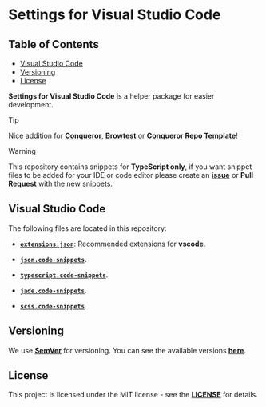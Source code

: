 # Settings for Visual Studio Code

## Table of Contents

-   [Visual Studio Code](#visual-studio-code)
-   [Versioning](#versioning)
-   [License](#license)

**Settings for Visual Studio Code** is a helper package for easier development.

> [!TIP]
> Nice addition for [**Conqueror**](https://github.com/Conqueror-Site-Builder/conqueror),
> [**Browtest**](https://github.com/Conqueror-Site-Builder/browtest)
> or [**Conqueror Repo Template**](https://github.com/Conqueror-Site-Builder/conqueror-repo-template)!
<!-- > [**ArchUI**](https://github.com/Conqueror-Site-Builder/arch-ui), -->

> [!WARNING]
> This repository contains snippets for
> **TypeScript only**, if you want snippet files
> to be added for your IDE or code editor please create an
> [**issue**](https://github.com/Conqueror-Site-Builder/conqueror-helpers/issues/new/choose)
> or **Pull Request** with the new snippets.

## Visual Studio Code

The following files are located in this repository:

-   [**`extensions.json`**](https://github.com/Conqueror-Site-Builder/conqueror-helpers/blob/main/.vscode/extensions.json):
    Recommended extensions for **vscode**.

-   [**`json.code-snippets`**](https://github.com/Conqueror-Site-Builder/conqueror-helpers/blob/main/.vscode/json.code-snippets).

-   [**`typescript.code-snippets`**](https://github.com/Conqueror-Site-Builder/conqueror-helpers/blob/main/.vscode/typescript.code-snippets).

-   [**`jade.code-snippets`**](https://github.com/Conqueror-Site-Builder/conqueror-helpers/blob/main/.vscode/jade.code-snippets).

-   [**`scss.code-snippets`**](https://github.com/Conqueror-Site-Builder/conqueror-helpers/blob/main/.vscode/scss.code-snippets).

    <!-- > If you are going to use snippets of scss functions or mixins then
    > you need to install the [**ArchUI**](https://github.com/Conqueror-Site-Builder/arch-ui) Library. -->

## Versioning

We use [**SemVer**](https://semver.org) for versioning.
You can see the available versions
[**here**](https://github.com/Conqueror-Site-Builder/conqueror-repo-template/tags).

## License

This project is licensed under the MIT license - see the
[**LICENSE**](LICENSE) for details.
